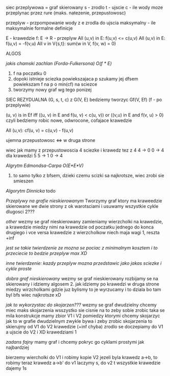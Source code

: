 siec przeplywowa = graf skierowany
s - zrodlo
t - ujscie
c - ile wody moze przeplynac przez rure (maks. natezenie, przepustowosc)

przeplyw - przpompowanie wody z e zrodla do ujscia
maksymalny - ile maksymalnie
formalne definicje

E - krawedzie
f: E -> R - przeplyw
All (u,v) in E: f(u,v) <= c(u,v)
All (u,v) in E: f(u,v) = -f(v,u)
All v in V\{s,t}: sum(w in V, f(v, w) = 0)

ALGOS

*jakis chamski zachlan (Forda-Fulkersona) O(f \* E)*
1. f na poczatku 0
2. dopoki istnieje sciezka powiekszajaca p szukamy jej dfsem\
powiekszam f na p o min(cf) na sciezce
3. tworzymy nowy graf wg tego ponizej

SIEC REZYDUALNA
(G, s, t, c)
z G(V, E) bedziemy tworzyc Gf(V, Ef)  (f - po przeplywie)

(u, v) is in Ef iff ((u, v) in E and f(u, v) < c(u, v)) or ((v,u) in E and  f(v, u) > 0)
czyli bedziemy robic nowe, odwrocone, cofajace krawedzie

All (u,v): cf(u, v) = c(u,v) - f(u,v)

ujemna przepustowosc <=> w druga strone

wiec jak mamy z przepustowoscia 4 sciezke i krawedz tez z 4
4 -> 0
0 -> 4
dla krawedzi 5
5 -> 1
0 -> 4


*Algrytm Edmondsa-Carpa O(E\*E\*V)* 
1. to samo tylko z bfsem, dzieki czemu scizki sa najkrotsze, wiec zrobi sie smieszen

*Algorytm Dinnicka*
todo

*Przeplywy na grafie nieskierowanym*
Tworzymy graf ktory ma kraweedzie skierowane we dwie strony z ok warotsciami
i usuwamy wszystkie cykle dlugosci 2???

*other*
wezmy se graf nieskierowany
zamieniamy wierzcholki na krawedzie, a krawedzie miedzy nimi na krawedzie od poczatku jednego do konca drugiego i vce versa
krawedzie z wierzcholkow niech maja wagi 1, reszta  +inf

*jest se takie twierdzenie ze mozna se pociac z minimalnym kosztem
i to przeciecie to bedzie przeplyw max XD*

*inne twierdzenie:
kazdy przeplyw mozna przedstawic jako jakas sciezke i cykle proste*


*dobra graf nieskierowany*
wezmy se graf nieskierowany
rozbijamy se na skierowany
i idziemy algosem 2.
jak idziemy po krawedzi w druga strone miedzy wirzcholkami gdzie juz bylismy to je wyrzucamy
i to dziala bo tam byl bfs wiec najkrotsze xD

*jak to wykorzystac do skojarzen???*
wezmy se graf dwudzielny
chcemy miec maks skojarzenia
wsszystko sie cisnie na to zeby sobie zrobic taka se mila konstrukcje
mamy zbior V1 i V2 pomiedzy ktorymi chcemy skojarzyc jak to w grafie dwudzielnym zwykle bywa
i zeby zrobic skojarzenia
to skierujmy od V1 do V2 krawedzie (+inf chyba)
zrodlo se doczepiamy do V1 a ujscie do V2 i XD krawedziami 1

*zadans fajny*
mamy graf i chcemy pokryc go cyklami prostymi jak najbardziej

bierzemy wiercholki do V1
i robimy kopie V2
jezeli byla krawedz a->b, to robimy teraz krawedz a->b'
do v1 laczymy s, do v2 t
wszystkie krawedzie dajemy 1s
